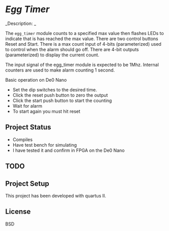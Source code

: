 # _Egg Timer_

_Description: _ 

The `egg_timer` module counts to a specified max value then flashes LEDs to indicate
that is has reached the max value.  There are two control buttons Reset and Start. 
There is a max count input of 4-bits (parameterized) used to control when the alarm 
should go off.  There are 4-bit outputs (parameterized) to display the current count. 

The input signal of the egg_timer module is expected to be 1Mhz.  Internal counters are
used to make alarm counting 1 second.

Basic operation on De0 Nano
  - Set the dip switches to the desired time. 
  - Click the reset push button to zero the output
  - Click the start push button to start the counting
  - Wait for alarm
  - To start again you must hit reset

## Project Status
  - Compiles
  - Have test bench for simulating
  - I have tested it and confirm in FPGA on the De0 Nano

## TODO

## Project Setup
This project has been developed with quartus II. 

## License
BSD
